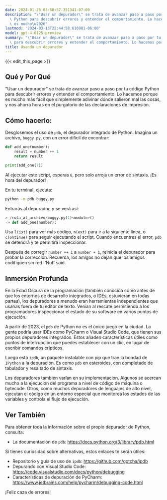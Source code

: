 ```yaml
---
date: 2024-01-26 03:50:57.351341-07:00
description: "\"Usar un depurador\" se trata de avanzar paso a paso por tu c\xF3digo\
  \ Python para descubrir errores y entender el comportamiento. Lo hacemos porque\
  \ es mucho\u2026"
lastmod: '2024-03-13T22:44:58.616981-06:00'
model: gpt-4-0125-preview
summary: "\"Usar un depurador\" se trata de avanzar paso a paso por tu c\xF3digo Python\
  \ para descubrir errores y entender el comportamiento. Lo hacemos porque es mucho\u2026"
title: Usando un depurador
---
```


{{< edit_this_page >}}

## Qué y Por Qué
"Usar un depurador" se trata de avanzar paso a paso por tu código Python para descubrir errores y entender el comportamiento. Lo hacemos porque es mucho más fácil que simplemente adivinar dónde salieron mal las cosas, y nos ahorra horas en el purgatorio de las declaraciones de impresión.

## Cómo hacerlo:
Desglosemos el uso de `pdb`, el depurador integrado de Python. Imagina un archivo, `buggy.py`, con un error difícil de encontrar:

```Python
def add_one(number):
    result = number ++ 1
    return result

print(add_one(7))
```

Al ejecutar este script, esperas `8`, pero solo arroja un error de sintaxis. ¡Es hora del depurador!

En tu terminal, ejecuta:
```bash
python -m pdb buggy.py
```

Entrarás al depurador, y se verá así:
```Python
> /ruta_al_archivo/buggy.py(1)<module>()
-> def add_one(number):
```

Usa `l(ist)` para ver más código, `n(ext)` para ir a la siguiente línea, o `c(ontinue)` para seguir ejecutando el script. Cuando encuentres el error, `pdb` se detendrá y te permitirá inspeccionar.

Después de corregir `number ++ 1` a `number + 1`, reinicia el depurador para probar la corrección.
Recuerda, los amigos no dejan que los amigos codifiquen sin red. 'Nuff said.

## Inmersión Profunda
En la Edad Oscura de la programación (también conocida como antes de que los entornos de desarrollo integrados, o IDEs, estuvieran en todas partes), los depuradores a menudo eran herramientas independientes que usarías fuera de tu editor de texto. Venían al rescate permitiendo a los programadores inspeccionar el estado de su software en varios puntos de ejecución.

A partir de 2023, el `pdb` de Python no es el único juego en la ciudad. La gente podría usar IDEs como PyCharm o Visual Studio Code, que tienen sus propios depuradores integrados. Estos añaden características útiles como puntos de interrupción que puedes establecer con un clic, en lugar de escribir comandos crípticos.

Luego está `ipdb`, un paquete instalable con pip que trae la bondad de `IPython` a la depuración. Es como `pdb` en esteroides, con completado de tabulador y resaltado de sintaxis.

Los depuradores también varían en su implementación. Algunos se acercan mucho a la ejecución del programa a nivel de código de máquina o bytecode. Otros, como muchos depuradores de lenguajes de alto nivel, ejecutan el código en un entorno especial que monitorea los estados de las variables y controla el flujo de ejecución.

## Ver También
Para obtener toda la información sobre el propio depurador de Python, consulta:
- La documentación de `pdb`: https://docs.python.org/3/library/pdb.html

Si tienes curiosidad sobre alternativas, estos enlaces te serán útiles:
- Repositorio y guía de uso de `ipdb`: https://github.com/gotcha/ipdb
- Depurando con Visual Studio Code: https://code.visualstudio.com/docs/python/debugging
- Características de depuración de PyCharm: https://www.jetbrains.com/help/pycharm/debugging-code.html

¡Feliz caza de errores!
